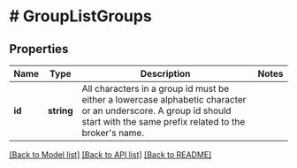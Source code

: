 # # GroupListGroups

## Properties

Name | Type | Description | Notes
------------ | ------------- | ------------- | -------------
**id** | **string** | All characters in a group id must be either a lowercase alphabetic character or an underscore. A group id should start with the same prefix related to the broker&#39;s name. |

[[Back to Model list]](../../README.md#models) [[Back to API list]](../../README.md#endpoints) [[Back to README]](../../README.md)
